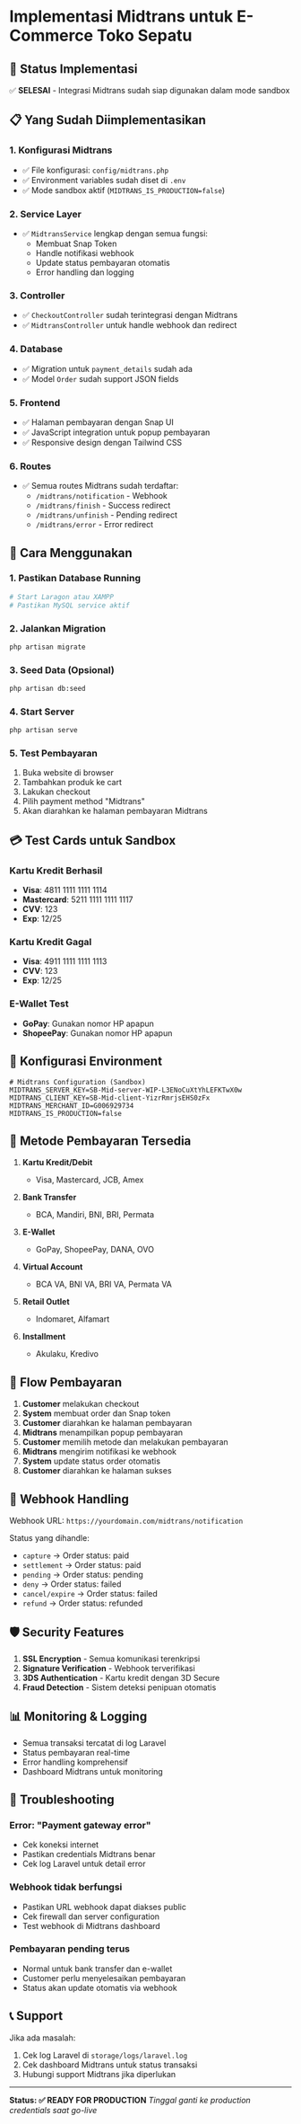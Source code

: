 # Implementasi Midtrans untuk E-Commerce Toko Sepatu

## 🎯 Status Implementasi
✅ **SELESAI** - Integrasi Midtrans sudah siap digunakan dalam mode sandbox

## 📋 Yang Sudah Diimplementasikan

### 1. Konfigurasi Midtrans
- ✅ File konfigurasi: `config/midtrans.php`
- ✅ Environment variables sudah diset di `.env`
- ✅ Mode sandbox aktif (`MIDTRANS_IS_PRODUCTION=false`)

### 2. Service Layer
- ✅ `MidtransService` lengkap dengan semua fungsi:
  - Membuat Snap Token
  - Handle notifikasi webhook
  - Update status pembayaran otomatis
  - Error handling dan logging

### 3. Controller
- ✅ `CheckoutController` sudah terintegrasi dengan Midtrans
- ✅ `MidtransController` untuk handle webhook dan redirect

### 4. Database
- ✅ Migration untuk `payment_details` sudah ada
- ✅ Model `Order` sudah support JSON fields

### 5. Frontend
- ✅ Halaman pembayaran dengan Snap UI
- ✅ JavaScript integration untuk popup pembayaran
- ✅ Responsive design dengan Tailwind CSS

### 6. Routes
- ✅ Semua routes Midtrans sudah terdaftar:
  - `/midtrans/notification` - Webhook
  - `/midtrans/finish` - Success redirect
  - `/midtrans/unfinish` - Pending redirect
  - `/midtrans/error` - Error redirect

## 🚀 Cara Menggunakan

### 1. Pastikan Database Running
```bash
# Start Laragon atau XAMPP
# Pastikan MySQL service aktif
```

### 2. Jalankan Migration
```bash
php artisan migrate
```

### 3. Seed Data (Opsional)
```bash
php artisan db:seed
```

### 4. Start Server
```bash
php artisan serve
```

### 5. Test Pembayaran
1. Buka website di browser
2. Tambahkan produk ke cart
3. Lakukan checkout
4. Pilih payment method "Midtrans"
5. Akan diarahkan ke halaman pembayaran Midtrans

## 💳 Test Cards untuk Sandbox

### Kartu Kredit Berhasil
- **Visa**: 4811 1111 1111 1114
- **Mastercard**: 5211 1111 1111 1117
- **CVV**: 123
- **Exp**: 12/25

### Kartu Kredit Gagal
- **Visa**: 4911 1111 1111 1113
- **CVV**: 123
- **Exp**: 12/25

### E-Wallet Test
- **GoPay**: Gunakan nomor HP apapun
- **ShopeePay**: Gunakan nomor HP apapun

## 🔧 Konfigurasi Environment

```env
# Midtrans Configuration (Sandbox)
MIDTRANS_SERVER_KEY=SB-Mid-server-WIP-L3ENoCuXtYhLEFKTwX0w
MIDTRANS_CLIENT_KEY=SB-Mid-client-YizrRmrjsEHS0zFx
MIDTRANS_MERCHANT_ID=G006929734
MIDTRANS_IS_PRODUCTION=false
```

## 📱 Metode Pembayaran Tersedia

1. **Kartu Kredit/Debit**
   - Visa, Mastercard, JCB, Amex

2. **Bank Transfer**
   - BCA, Mandiri, BNI, BRI, Permata

3. **E-Wallet**
   - GoPay, ShopeePay, DANA, OVO

4. **Virtual Account**
   - BCA VA, BNI VA, BRI VA, Permata VA

5. **Retail Outlet**
   - Indomaret, Alfamart

6. **Installment**
   - Akulaku, Kredivo

## 🔄 Flow Pembayaran

1. **Customer** melakukan checkout
2. **System** membuat order dan Snap token
3. **Customer** diarahkan ke halaman pembayaran
4. **Midtrans** menampilkan popup pembayaran
5. **Customer** memilih metode dan melakukan pembayaran
6. **Midtrans** mengirim notifikasi ke webhook
7. **System** update status order otomatis
8. **Customer** diarahkan ke halaman sukses

## 🔔 Webhook Handling

Webhook URL: `https://yourdomain.com/midtrans/notification`

Status yang dihandle:
- `capture` → Order status: paid
- `settlement` → Order status: paid  
- `pending` → Order status: pending
- `deny` → Order status: failed
- `cancel/expire` → Order status: failed
- `refund` → Order status: refunded

## 🛡️ Security Features

1. **SSL Encryption** - Semua komunikasi terenkripsi
2. **Signature Verification** - Webhook terverifikasi
3. **3DS Authentication** - Kartu kredit dengan 3D Secure
4. **Fraud Detection** - Sistem deteksi penipuan otomatis

## 📊 Monitoring & Logging

- Semua transaksi tercatat di log Laravel
- Status pembayaran real-time
- Error handling komprehensif
- Dashboard Midtrans untuk monitoring

## 🔧 Troubleshooting

### Error: "Payment gateway error"
- Cek koneksi internet
- Pastikan credentials Midtrans benar
- Cek log Laravel untuk detail error

### Webhook tidak berfungsi
- Pastikan URL webhook dapat diakses public
- Cek firewall dan server configuration
- Test webhook di Midtrans dashboard

### Pembayaran pending terus
- Normal untuk bank transfer dan e-wallet
- Customer perlu menyelesaikan pembayaran
- Status akan update otomatis via webhook

## 📞 Support

Jika ada masalah:
1. Cek log Laravel di `storage/logs/laravel.log`
2. Cek dashboard Midtrans untuk status transaksi
3. Hubungi support Midtrans jika diperlukan

---

**Status: ✅ READY FOR PRODUCTION**
*Tinggal ganti ke production credentials saat go-live*